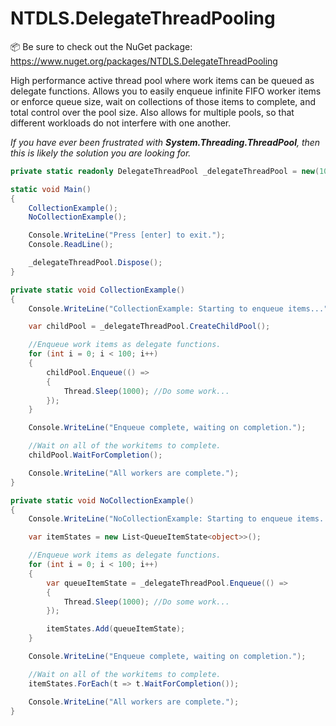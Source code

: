 # NTDLS.DelegateThreadPooling

📦 Be sure to check out the NuGet package: https://www.nuget.org/packages/NTDLS.DelegateThreadPooling

High performance active thread pool where work items can be queued as delegate functions.
Allows you to easily enqueue infinite FIFO worker items or enforce queue size, wait on collections
of those items to complete, and total control over the pool size. Also allows for multiple pools,
so that different workloads do not interfere with one another.

_If you have ever been frustrated with **System.Threading.ThreadPool**, then this is likely the solution you are looking for._

```cs
private static readonly DelegateThreadPool _delegateThreadPool = new(10);

static void Main()
{
    CollectionExample();
    NoCollectionExample();

    Console.WriteLine("Press [enter] to exit.");
    Console.ReadLine();

    _delegateThreadPool.Dispose();
}

private static void CollectionExample()
{
    Console.WriteLine("CollectionExample: Starting to enqueue items...");

    var childPool = _delegateThreadPool.CreateChildPool();

    //Enqueue work items as delegate functions.
    for (int i = 0; i < 100; i++)
    {
        childPool.Enqueue(() =>
        {
            Thread.Sleep(1000); //Do some work...
        });
    }

    Console.WriteLine("Enqueue complete, waiting on completion.");

    //Wait on all of the workitems to complete.
    childPool.WaitForCompletion();

    Console.WriteLine("All workers are complete.");
}

private static void NoCollectionExample()
{
    Console.WriteLine("NoCollectionExample: Starting to enqueue items...");

    var itemStates = new List<QueueItemState<object>>();

    //Enqueue work items as delegate functions.
    for (int i = 0; i < 100; i++)
    {
        var queueItemState = _delegateThreadPool.Enqueue(() =>
        {
            Thread.Sleep(1000); //Do some work...
        });

        itemStates.Add(queueItemState);
    }

    Console.WriteLine("Enqueue complete, waiting on completion.");

    //Wait on all of the workitems to complete.
    itemStates.ForEach(t => t.WaitForCompletion());

    Console.WriteLine("All workers are complete.");
}
```

